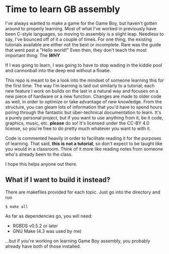 # Time to learn GB assembly

I've always wanted to make a game for the Game Boy, but haven't gotten around
to properly learning. Most of what I've worked in previously have been C-style
languages, so moving to assembly is a slight leap. Needless to say, I've
bounced off of it a couple of times. For one thing, the existing tutorials
available are either not the best or incomplete. Rare was the guide that went
past a "Hello world!" Even then, they don't teach the most important thing:
The ***WHY***

If I was going to learn, I was going to have to stop wading in the kiddie pool
and cannonball into the deep end without a floatie.

This repo is meant to be a look into the mindset of someone learning this
for the first time. The way I'm learning is laid out similarly to a tutorial;
each new feature I work on builds on the last in a natural way and focuses on
a new piece of hardware or a new function. Changes are made to older code
as well, in order to optimize or take advantage of new knowledge. From the
structure, you can gleam lots of information that you'd have to spend hours
poring through the fantastic but über-technical documentation to learn.
It's a purely personal project, but if you want to use anything from it,
be it code, graphics, music, etc. **please** do so! It's licensed under
the CC-BY 4.0 license, so you're free to do pretty much whatever you want to
with it.

Code is commented heavily in order to facilitate reading it for the purposes
of learning. That said, **this is not a tutorial**, so don't expect to be
taught like you would in a classroom. Think of it more like reading notes
from someone who's already been to the class.

I hope this helps anyone out there.

## What if I want to build it instead?

There are makefiles provided for each topic. Just go into the directory and
run
```
$ make all
```

As far as dependencies go, you will need:
- RGBDS v0.5.2 or later
- GNU Make (4.3 was used by me)

...but if you're working on learning Game Boy assembly, you probably already
have both of those installed.


